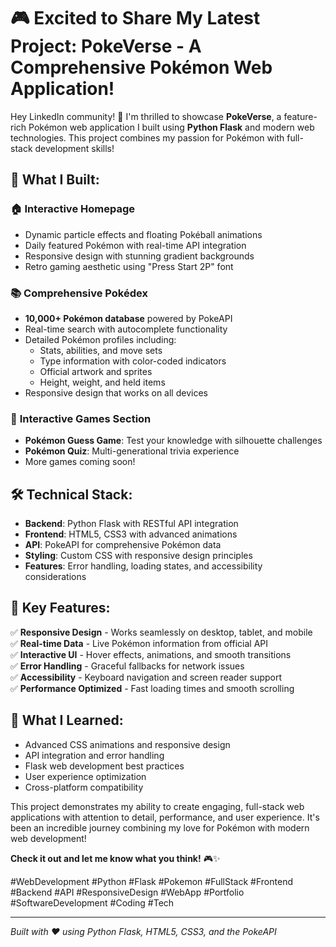 # 🎮 Excited to Share My Latest Project: PokeVerse - A Comprehensive Pokémon Web Application! 

Hey LinkedIn community! 👋 I'm thrilled to showcase **PokeVerse**, a feature-rich Pokémon web application I built using **Python Flask** and modern web technologies. This project combines my passion for Pokémon with full-stack development skills!

## 🌟 What I Built:

### 🏠 **Interactive Homepage**
- Dynamic particle effects and floating Pokéball animations
- Daily featured Pokémon with real-time API integration
- Responsive design with stunning gradient backgrounds
- Retro gaming aesthetic using "Press Start 2P" font

### 📚 **Comprehensive Pokédex**
- **10,000+ Pokémon database** powered by PokeAPI
- Real-time search with autocomplete functionality
- Detailed Pokémon profiles including:
  - Stats, abilities, and move sets
  - Type information with color-coded indicators
  - Official artwork and sprites
  - Height, weight, and held items
- Responsive design that works on all devices

### 🎯 **Interactive Games Section**
- **Pokémon Guess Game**: Test your knowledge with silhouette challenges
- **Pokémon Quiz**: Multi-generational trivia experience
- More games coming soon!

## 🛠️ **Technical Stack:**
- **Backend**: Python Flask with RESTful API integration
- **Frontend**: HTML5, CSS3 with advanced animations
- **API**: PokeAPI for comprehensive Pokémon data
- **Styling**: Custom CSS with responsive design principles
- **Features**: Error handling, loading states, and accessibility considerations

## 🎨 **Key Features:**
✅ **Responsive Design** - Works seamlessly on desktop, tablet, and mobile  
✅ **Real-time Data** - Live Pokémon information from official API  
✅ **Interactive UI** - Hover effects, animations, and smooth transitions  
✅ **Error Handling** - Graceful fallbacks for network issues  
✅ **Accessibility** - Keyboard navigation and screen reader support  
✅ **Performance Optimized** - Fast loading times and smooth scrolling  

## 🚀 **What I Learned:**
- Advanced CSS animations and responsive design
- API integration and error handling
- Flask web development best practices
- User experience optimization
- Cross-platform compatibility

This project demonstrates my ability to create engaging, full-stack web applications with attention to detail, performance, and user experience. It's been an incredible journey combining my love for Pokémon with modern web development!

**Check it out and let me know what you think!** 🎮✨

#WebDevelopment #Python #Flask #Pokemon #FullStack #Frontend #Backend #API #ResponsiveDesign #WebApp #Portfolio #SoftwareDevelopment #Coding #Tech

---

*Built with ❤️ using Python Flask, HTML5, CSS3, and the PokeAPI* 